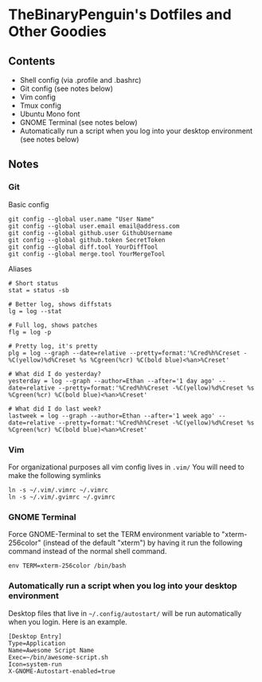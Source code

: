 # TheBinaryPenguin's Dotfiles and Other Goodies

## Contents

- Shell config (via .profile and .bashrc)
- Git config (see notes below)
- Vim config
- Tmux config
- Ubuntu Mono font
- GNOME Terminal (see notes below)
- Automatically run a script when you log into your desktop environment (see notes below)

## Notes

### Git

Basic config

```
git config --global user.name "User Name"
git config --global user.email email@address.com
git config --global github.user GithubUsername
git config --global github.token SecretToken
git config --global diff.tool YourDiffTool
git config --global merge.tool YourMergeTool
```

Aliases

```
# Short status
stat = status -sb

# Better log, shows diffstats
lg = log --stat

# Full log, shows patches
flg = log -p

# Pretty log, it's pretty
plg = log --graph --date=relative --pretty=format:'%Cred%h%Creset -%C(yellow)%d%Creset %s %Cgreen(%cr) %C(bold blue)<%an>%Creset'

# What did I do yesterday?
yesterday = log --graph --author=Ethan --after='1 day ago' --date=relative --pretty=format:'%Cred%h%Creset -%C(yellow)%d%Creset %s %Cgreen(%cr) %C(bold blue)<%an>%Creset'

# What did I do last week?
lastweek = log --graph --author=Ethan --after='1 week ago' --date=relative --pretty=format:'%Cred%h%Creset -%C(yellow)%d%Creset %s %Cgreen(%cr) %C(bold blue)<%an>%Creset'
```

### Vim

For organizational purposes all vim config lives in `.vim/` You will need to make the following symlinks

```
ln -s ~/.vim/.vimrc ~/.vimrc
ln -s ~/.vim/.gvimrc ~/.gvimrc
```

### GNOME Terminal

Force GNOME-Terminal to set the TERM environment variable to "xterm-256color"
(instead of the default "xterm") by having it run the following command instead of the normal shell command.

```
env TERM=xterm-256color /bin/bash
```

### Automatically run a script when you log into your desktop environment

Desktop files that live in `~/.config/autostart/` will be run automatically when you login. Here is an example.

```
[Desktop Entry]
Type=Application
Name=Awesome Script Name
Exec=~/bin/awesome-script.sh
Icon=system-run
X-GNOME-Autostart-enabled=true
```